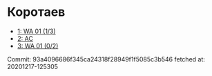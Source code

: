 # Коротаев
- [1: WA 01 (1/3)](1.md)
- [2: AC](2.md)
- [3: WA 01 (0/2)](3.md)

Commit: 93a4096686f345ca24318f28949f1f5085c3b546
 fetched at: 20201217-125305
